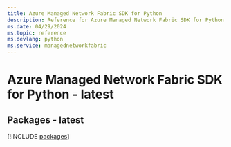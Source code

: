 ```yaml
---
title: Azure Managed Network Fabric SDK for Python
description: Reference for Azure Managed Network Fabric SDK for Python
ms.date: 04/29/2024
ms.topic: reference
ms.devlang: python
ms.service: managednetworkfabric
---
```

# Azure Managed Network Fabric SDK for Python - latest
## Packages - latest
[!INCLUDE [packages](managed-network-fabric-index.md)]